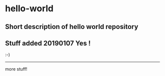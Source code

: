 # hello-world
Short description of hello world repository
----------------
Stuff added 20190107
Yes !
----------------

:-)

------------
more stuff!
